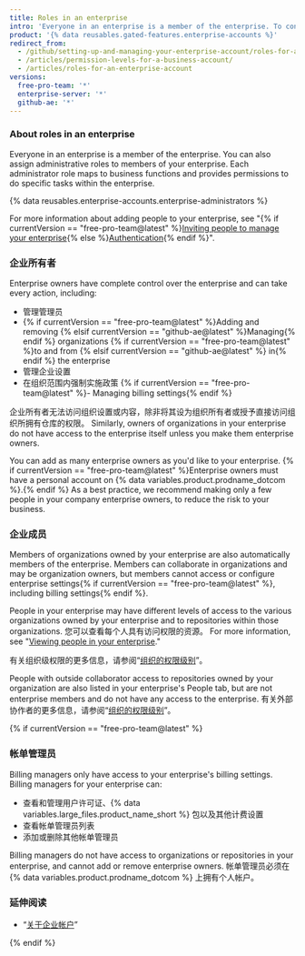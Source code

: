 ```yaml
---
title: Roles in an enterprise
intro: 'Everyone in an enterprise is a member of the enterprise. To control access to your enterprise''s settings and data, you can assign different roles to members of your enterprise.'
product: '{% data reusables.gated-features.enterprise-accounts %}'
redirect_from:
  - /github/setting-up-and-managing-your-enterprise-account/roles-for-an-enterprise-account
  - /articles/permission-levels-for-a-business-account/
  - /articles/roles-for-an-enterprise-account
versions:
  free-pro-team: '*'
  enterprise-server: '*'
  github-ae: '*'
---
```


### About roles in an enterprise

Everyone in an enterprise is a member of the enterprise. You can also assign administrative roles to members of your enterprise. Each administrator role maps to business functions and provides permissions to do specific tasks within the enterprise.

{% data reusables.enterprise-accounts.enterprise-administrators %}

For more information about adding people to your enterprise, see "{% if currentVersion == "free-pro-team@latest" %}[Inviting people to manage your enterprise](/github/setting-up-and-managing-your-enterprise/inviting-people-to-manage-your-enterprise){% else %}[Authentication](/admin/authentication){% endif %}".

### 企业所有者

Enterprise owners have complete control over the enterprise and can take every action, including:
- 管理管理员
- {% if currentVersion == "free-pro-team@latest" %}Adding and removing {% elsif currentVersion == "github-ae@latest" %}Managing{% endif %} organizations {% if currentVersion == "free-pro-team@latest" %}to and from {% elsif currentVersion == "github-ae@latest" %} in{% endif %} the enterprise
- 管理企业设置
- 在组织范围内强制实施政策
{% if currentVersion == "free-pro-team@latest" %}- Managing billing settings{% endif %}

企业所有者无法访问组织设置或内容，除非将其设为组织所有者或授予直接访问组织所拥有仓库的权限。 Similarly, owners of organizations in your enterprise do not have access to the enterprise itself unless you make them enterprise owners.

You can add as many enterprise owners as you'd like to your enterprise. {% if currentVersion == "free-pro-team@latest" %}Enterprise owners must have a personal account on {% data variables.product.prodname_dotcom %}.{% endif %} As a best practice, we recommend making only a few people in your company enterprise owners, to reduce the risk to your business.

### 企业成员

Members of organizations owned by your enterprise are also automatically members of the enterprise. Members can collaborate in organizations and may be organization owners, but members cannot access or configure enterprise settings{% if currentVersion == "free-pro-team@latest" %}, including billing settings{% endif %}.

People in your enterprise may have different levels of access to the various organizations owned by your enterprise and to repositories within those organizations. 您可以查看每个人具有访问权限的资源。 For more information, see "[Viewing people in your enterprise](/github/setting-up-and-managing-your-enterprise/viewing-people-in-your-enterprise)."

有关组织级权限的更多信息，请参阅“[组织的权限级别](/articles/permission-levels-for-an-organization)”。

People with outside collaborator access to repositories owned by your organization are also listed in your enterprise's People tab, but are not enterprise members and do not have any access to the enterprise. 有关外部协作者的更多信息，请参阅“[组织的权限级别](/articles/permission-levels-for-an-organization#outside-collaborators)”。

{% if currentVersion == "free-pro-team@latest" %}

### 帐单管理员

Billing managers only have access to your enterprise's billing settings. Billing managers for your enterprise can:
- 查看和管理用户许可证、{% data variables.large_files.product_name_short %} 包以及其他计费设置
- 查看帐单管理员列表
- 添加或删除其他帐单管理员

Billing managers do not have access to organizations or repositories in your enterprise, and cannot add or remove enterprise owners. 帐单管理员必须在 {% data variables.product.prodname_dotcom %} 上拥有个人帐户。

### 延伸阅读

- “[关于企业帐户](/articles/about-enterprise-accounts)”

{% endif %}
